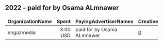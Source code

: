 ## 2022 - paid for by Osama ALmnawer 
|OrganizationName|Spent|PayingAdvertiserNames|CreativeUrls|Impressions|Genders|AgeBrackets|CountryCodes|BillingAddresses|CandidateBallotInformation|
|:---|---:|:---|:---|---:|:---|:---|:---|:---|:---|
|engazmedia|3.00 USD|paid for by Osama ALmnawer|[0](https://www.snap.com/political-ads/asset/8f155aa04acef4ff260c6731e69987bcd3e493767bb8835b8acb0a25056f8a35?mediaType=mp4)|5,908||21+|kuwait|"KUWAIT,kuwait,00017,KW"|paid for by Osama Almnawer|
